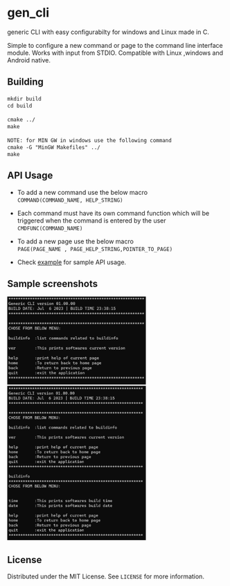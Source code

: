 # gen_cli
generic CLI with easy configurabilty for windows and Linux made in C.

Simple to configure a new command or page to the command line interface module. Works with input from STDIO.
Compatible with Linux ,windows and Android native. 

## Building

```shell
mkdir build 
cd build 

cmake ../
make

NOTE: for MIN GW in windows use the following command
cmake -G "MinGW Makefiles" ../
make

```
## API Usage

* To add a new command use the below macro   
`COMMAND(COMMAND_NAME, HELP_STRING)`  

* Each command must have its own command function which will be triggered when the command is entered by the user    
`CMDFUNC(COMMAND_NAME)`

* To add a new page use the below macro    
`PAGE(PAGE_NAME , PAGE_HELP_STRING,POINTER_TO_PAGE)`

* Check [example](https://github.com/ajaykrishna97/gen_cli/blob/main/CLI/src/main.c) for sample API usage.

## Sample screenshots

<img src="images/EXAMPLE_CLI_HOME.png" width="320">

<img src="images/EXAMPLE_CLI_HOME_2.png" width="320">

<!-- LICENSE -->
## License

Distributed under the MIT License. See `LICENSE` for more information.



